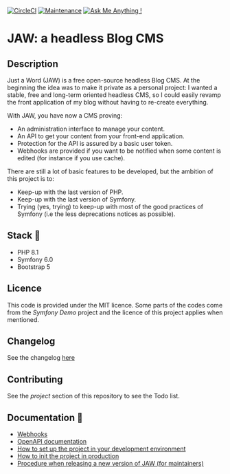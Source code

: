 [![CircleCI](https://circleci.com/gh/ecourtial/jaw/tree/main.svg?style=svg)](https://circleci.com/gh/ecourtial/jaw/tree/main)
[![Maintenance](https://img.shields.io/badge/Maintained%3F-yes-green.svg)](https://gitHub.com/ecourtial/jaw/graphs/commit-activity)
[![Ask Me Anything !](https://img.shields.io/badge/Ask%20me-anything-1abc9c.svg)](https://gitHub.com/ecourtial/jaw)

# JAW: a headless Blog CMS

## Description

Just a Word (JAW) is a free open-source headless Blog CMS. At the beginning the idea was to make it private as a personal project: I wanted a stable, free and long-term oriented headless
CMS, so I could easily revamp the front application of my blog without having to re-create everything.

With JAW, you have now a CMS proving:
- An administration interface to manage your content.
- An API to get your content from your front-end application.
- Protection for the API is assured by a basic user token.
- Webhooks are provided if you want to be notified when some content is edited (for instance if you use cache).

There are still a lot of basic features to be developed, but the ambition of this project is to:
- Keep-up with the last version of PHP.
- Keep-up with the last version of Symfony.
- Trying (yes, trying) to keep-up with most of the good practices of Symfony (i.e the less deprecations notices as possible).

## Stack :light_rail:

- PHP 8.1
- Symfony 6.0
- Bootstrap 5

## Licence

This code is provided under the MIT licence.
Some parts of the codes come from the _Symfony Demo_ project and the licence of this project applies when mentioned.

## Changelog

See the changelog [here](CHANGELOG.md)

## Contributing

See the _project_ section of this repository to see the Todo list.

## Documentation :notebook:

* [Webhooks](doc/WEBHOOKS.md)
* [OpenAPI documentation](doc/api.yaml)
* [How to set up the project in your development environment](doc/DEV.md)
* [How to init the project in production](doc/PRODUCTION.md)
* [Procedure when releasing a new version of JAW (for maintainers)](doc/MAINTAINERS.md)
